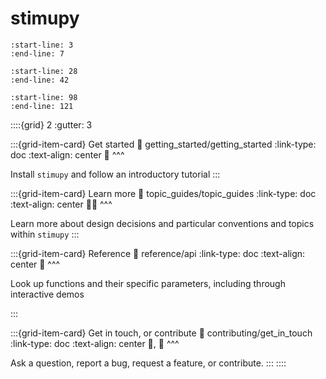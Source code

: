 # stimupy

```{include} ../README.md
:start-line: 3
:end-line: 7
```

```{include} ../README.md
:start-line: 28
:end-line: 42
```

```{include} ../README.md
:start-line: 98
:end-line: 121
```

::::{grid} 2
:gutter: 3

:::{grid-item-card} Get started 
:link: getting_started/getting_started
:link-type: doc
:text-align: center
🏃
^^^

Install `stimupy`
and follow an introductory tutorial
:::

:::{grid-item-card} Learn more
:link: topic_guides/topic_guides
:link-type: doc
:text-align: center
🧑‍🏫
^^^

Learn more about design decisions
and particular conventions and topics within `stimupy`
:::

:::{grid-item-card} Reference
:link: reference/api
:link-type: doc
:text-align: center
📑
^^^

Look up functions and their specific parameters,
including through interactive demos

:::

:::{grid-item-card} Get in touch, or contribute
:link: contributing/get_in_touch
:link-type: doc
:text-align: center
📨, 🎁
^^^

Ask a question,
report a bug,
request a feature,
or contribute.
:::
::::
